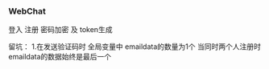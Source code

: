 <!--
 * @Author: @By.Xiaotian
 * @Date: 2022-05-09 17:11:13
 * @LastEditors: Xiaotian
 * @LastEditTime: 2022-08-04 15:23:25
 * @Description: 
 * 
-->

### WebChat


登入 注册 密码加密 及 token生成 


留坑：
1.在发送验证码时 全局变量中 emaildata的数量为1个 当同时两个人注册时 emaildata的数据始终是最后一个